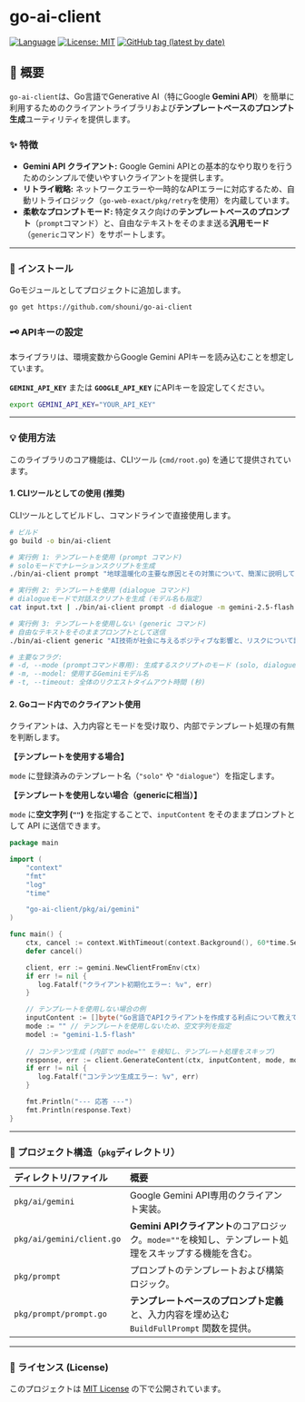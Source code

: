 # go-ai-client

[![Language](https://img.shields.io/badge/Language-Go-blue)](https://golang.org/)
[![License: MIT](https://img.shields.io/badge/License-MIT-yellow.svg)](https://github.com/shouni/go-ai-client/blob/main/LICENSE)
[![GitHub tag (latest by date)](https://img.shields.io/github/v/tag/shouni/go-ai-client)](https://github.com/shouni/go-ai-client/tags)

## 🎯 概要

`go-ai-client`は、Go言語でGenerative AI（特にGoogle **Gemini API**）を簡単に利用するためのクライアントライブラリおよび**テンプレートベースのプロンプト生成**ユーティリティを提供します。

### ✨ 特徴

* **Gemini API クライアント:** Google Gemini APIとの基本的なやり取りを行うためのシンプルで使いやすいクライアントを提供します。
* **リトライ戦略:** ネットワークエラーや一時的なAPIエラーに対応するため、自動リトライロジック（`go-web-exact/pkg/retry`を使用）を内蔵しています。
* **柔軟なプロンプトモード:** 特定タスク向けの**テンプレートベースのプロンプト**（`prompt`コマンド）と、自由なテキストをそのまま送る**汎用モード**（`generic`コマンド）をサポートします。

---

### 🚀 インストール

Goモジュールとしてプロジェクトに追加します。

```bash
go get https://github.com/shouni/go-ai-client
````

### 🗝️ APIキーの設定

本ライブラリは、環境変数からGoogle Gemini APIキーを読み込むことを想定しています。

**`GEMINI_API_KEY`** または **`GOOGLE_API_KEY`** にAPIキーを設定してください。

```bash
export GEMINI_API_KEY="YOUR_API_KEY"
```

-----

### 💡 使用方法

このライブラリのコア機能は、CLIツール (`cmd/root.go`) を通じて提供されています。

#### 1\. CLIツールとしての使用 (推奨)

CLIツールとしてビルドし、コマンドラインで直接使用します。

```bash
# ビルド
go build -o bin/ai-client

# 実行例 1: テンプレートを使用 (prompt コマンド)
# soloモードでナレーションスクリプトを生成
./bin/ai-client prompt "地球温暖化の主要な原因とその対策について、簡潔に説明してください。" -d solo 

# 実行例 2: テンプレートを使用 (dialogue コマンド)
# dialogueモードで対話スクリプトを生成（モデル名も指定）
cat input.txt | ./bin/ai-client prompt -d dialogue -m gemini-2.5-flash

# 実行例 3: テンプレートを使用しない (generic コマンド)
# 自由なテキストをそのままプロンプトとして送信
./bin/ai-client generic "AI技術が社会に与えるポジティブな影響と、リスクについて議論してください。"

# 主要なフラグ:
# -d, --mode (promptコマンド専用): 生成するスクリプトのモード (solo, dialogue)
# -m, --model: 使用するGeminiモデル名
# -t, --timeout: 全体のリクエストタイムアウト時間 (秒)
```

#### 2\. Goコード内でのクライアント使用

クライアントは、入力内容とモードを受け取り、内部でテンプレート処理の有無を判断します。

**【テンプレートを使用する場合】**

`mode` に登録済みのテンプレート名（`"solo"` や `"dialogue"`）を指定します。

**【テンプレートを使用しない場合（genericに相当）】**

`mode` に**空文字列 (`""`)** を指定することで、`inputContent` をそのままプロンプトとして API に送信できます。

```go
package main

import (
    "context"
    "fmt"
    "log"
    "time"

    "go-ai-client/pkg/ai/gemini"
)

func main() {
    ctx, cancel := context.WithTimeout(context.Background(), 60*time.Second)
    defer cancel()

    client, err := gemini.NewClientFromEnv(ctx)
    if err != nil {
       log.Fatalf("クライアント初期化エラー: %v", err)
    }

    // テンプレートを使用しない場合の例
    inputContent := []byte("Go言語でAPIクライアントを作成する利点について教えてください。")
    mode := "" // テンプレートを使用しないため、空文字列を指定
    model := "gemini-1.5-flash"
    
    // コンテンツ生成 (内部で mode="" を検知し、テンプレート処理をスキップ)
    response, err := client.GenerateContent(ctx, inputContent, mode, model)
    if err != nil {
       log.Fatalf("コンテンツ生成エラー: %v", err)
    }

    fmt.Println("--- 応答 ---")
    fmt.Println(response.Text)
}
```

-----

### 📂 プロジェクト構造（`pkg`ディレクトリ）

| ディレクトリ/ファイル | 概要 |
| :--- | :--- |
| `pkg/ai/gemini` | Google Gemini API専用のクライアント実装。 |
| `pkg/ai/gemini/client.go` | **Gemini APIクライアント**のコアロジック。`mode=""`を検知し、テンプレート処理をスキップする機能を含む。 |
| `pkg/prompt` | プロンプトのテンプレートおよび構築ロジック。 |
| `pkg/prompt/prompt.go` | **テンプレートベースのプロンプト定義**と、入力内容を埋め込む `BuildFullPrompt` 関数を提供。 |

-----

### 📜 ライセンス (License)

このプロジェクトは [MIT License](https://opensource.org/licenses/MIT) の下で公開されています。




